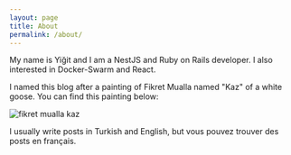 ```yaml
---
layout: page
title: About
permalink: /about/
---
```


My name is Yiğit and I am a NestJS and Ruby on Rails developer.
I also interested in Docker-Swarm and React.

I named this blog after a painting of Fikret Mualla named "Kaz" of a white goose.
You can find this painting below:

![fikret mualla kaz]({{site.baseurl}}/assets/img/fikret-mualla-kaz.jpg)

I usually write posts in Turkish and English, but vous pouvez trouver des posts en français.
